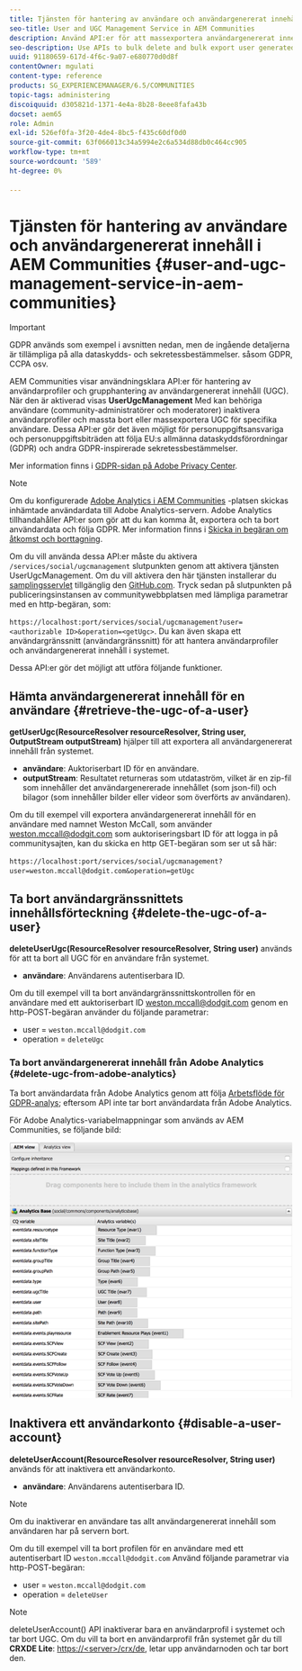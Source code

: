 ```yaml
---
title: Tjänsten för hantering av användare och användargenererat innehåll i AEM Communities
seo-title: User and UGC Management Service in AEM Communities
description: Använd API:er för att massexportera användargenererat innehåll och inaktivera användarkontot.
seo-description: Use APIs to bulk delete and bulk export user generated content, and disable user account.
uuid: 91180659-617d-4f6c-9a07-e680770d0d8f
contentOwner: mgulati
content-type: reference
products: SG_EXPERIENCEMANAGER/6.5/COMMUNITIES
topic-tags: administering
discoiquuid: d305821d-1371-4e4a-8b28-8eee8fafa43b
docset: aem65
role: Admin
exl-id: 526ef0fa-3f20-4de4-8bc5-f435c60df0d0
source-git-commit: 63f066013c34a5994e2c6a534d88db0c464cc905
workflow-type: tm+mt
source-wordcount: '589'
ht-degree: 0%

---
```


# Tjänsten för hantering av användare och användargenererat innehåll i AEM Communities {#user-and-ugc-management-service-in-aem-communities}

>[!IMPORTANT]
>
>GDPR används som exempel i avsnitten nedan, men de ingående detaljerna är tillämpliga på alla dataskydds- och sekretessbestämmelser. såsom GDPR, CCPA osv.

AEM Communities visar användningsklara API:er för hantering av användarprofiler och grupphantering av användargenererat innehåll (UGC). När den är aktiverad visas **UserUgcManagement** Med kan behöriga användare (community-administratörer och moderatorer) inaktivera användarprofiler och massta bort eller massexportera UGC för specifika användare. Dessa API:er gör det även möjligt för personuppgiftsansvariga och personuppgiftsbiträden att följa EU:s allmänna dataskyddsförordningar (GDPR) och andra GDPR-inspirerade sekretessbestämmelser.

Mer information finns i [GDPR-sidan på Adobe Privacy Center](https://www.adobe.com/privacy/general-data-protection-regulation.html).

>[!NOTE]
>
>Om du konfigurerade [Adobe Analytics i AEM Communities](/help/communities/analytics.md) -platsen skickas inhämtade användardata till Adobe Analytics-servern. Adobe Analytics tillhandahåller API:er som gör att du kan komma åt, exportera och ta bort användardata och följa GDPR. Mer information finns i [Skicka in begäran om åtkomst och borttagning](https://experienceleague.adobe.com/docs/analytics/admin/data-governance/gdpr-submit-access-delete.html).

Om du vill använda dessa API:er måste du aktivera `/services/social/ugcmanagement` slutpunkten genom att aktivera tjänsten UserUgcManagement. Om du vill aktivera den här tjänsten installerar du [samplingsservlet](https://github.com/Adobe-Marketing-Cloud/aem-communities-ugc-migration/tree/main/bundles/communities-ugc-management-servlet) tillgänglig den [GitHub.com](https://github.com/Adobe-Marketing-Cloud/aem-communities-ugc-migration/tree/main/bundles/communities-ugc-management-servlet). Tryck sedan på slutpunkten på publiceringsinstansen av communitywebbplatsen med lämpliga parametrar med en http-begäran, som:

`https://localhost:port/services/social/ugcmanagement?user=<authorizable ID>&operation=<getUgc>`. Du kan även skapa ett användargränssnitt (användargränssnitt) för att hantera användarprofiler och användargenererat innehåll i systemet.

Dessa API:er gör det möjligt att utföra följande funktioner.

## Hämta användargenererat innehåll för en användare {#retrieve-the-ugc-of-a-user}

**getUserUgc(ResourceResolver resourceResolver, String user, OutputStream outputStream)** hjälper till att exportera all användargenererat innehåll från systemet.

* **användare**: Auktoriserbart ID för en användare.
* **outputStream**: Resultatet returneras som utdataström, vilket är en zip-fil som innehåller det användargenererade innehållet (som json-fil) och bilagor (som innehåller bilder eller videor som överförts av användaren).

Om du till exempel vill exportera användargenererat innehåll för en användare med namnet Weston McCall, som använder weston.mccall@dodgit.com som auktoriseringsbart ID för att logga in på communitysajten, kan du skicka en http GET-begäran som ser ut så här:

`https://localhost:port/services/social/ugcmanagement?user=weston.mccall@dodgit.com&operation=getUgc`

## Ta bort användargränssnittets innehållsförteckning {#delete-the-ugc-of-a-user}

**deleteUserUgc(ResourceResolver resourceResolver, String user)** används för att ta bort all UGC för en användare från systemet.

* **användare**: Användarens autentiserbara ID.

Om du till exempel vill ta bort användargränssnittskontrollen för en användare med ett auktoriserbart ID weston.mccall@dodgit.com genom en http-POST-begäran använder du följande parametrar:

* user = `weston.mccall@dodgit.com`
* operation = `deleteUgc`

### Ta bort användargenererat innehåll från Adobe Analytics {#delete-ugc-from-adobe-analytics}

Ta bort användardata från Adobe Analytics genom att följa [Arbetsflöde för GDPR-analys](https://experienceleague.adobe.com/docs/analytics/admin/data-governance/an-gdpr-workflow.html); eftersom API inte tar bort användardata från Adobe Analytics.

För Adobe Analytics-variabelmappningar som används av AEM Communities, se följande bild:

![AEM communityvariabelmappning för Adobe Analytics](assets/analytics-communities-mapping.png)

## Inaktivera ett användarkonto {#disable-a-user-account}

**deleteUserAccount(ResourceResolver resourceResolver, String user)** används för att inaktivera ett användarkonto.

* **användare**: Användarens autentiserbara ID.

>[!NOTE]
>
>Om du inaktiverar en användare tas allt användargenererat innehåll som användaren har på servern bort.

Om du till exempel vill ta bort profilen för en användare med ett autentiserbart ID `weston.mccall@dodgit.com` Använd följande parametrar via http-POST-begäran:

* user = `weston.mccall@dodgit.com`
* operation = `deleteUser`

>[!NOTE]
>
>deleteUserAccount() API inaktiverar bara en användarprofil i systemet och tar bort UGC. Om du vill ta bort en användarprofil från systemet går du till **CRXDE Lite**: [https://&lt;server>/crx/de](https://localhost:4502/crx/de), letar upp användarnoden och tar bort den.
